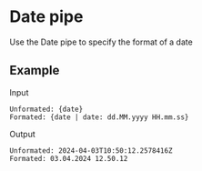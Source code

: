 
# Date pipe

Use the Date pipe to specify the format of a date

## Example

Input
```
Unformated: {date}     
Formated: {date | date: dd.MM.yyyy HH.mm.ss}
```

Output
```
Unformated: 2024-04-03T10:50:12.2578416Z 
Formated: 03.04.2024 12.50.12
```